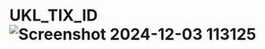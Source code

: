 # UKL_TIX_ID![Screenshot 2024-12-03 113125](https://github.com/user-attachments/assets/0f482166-fd11-42c8-b7a6-be7407d53050)
